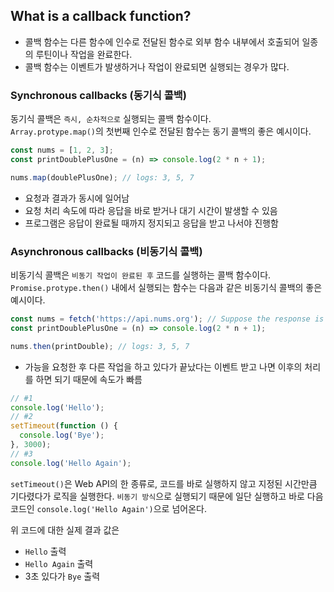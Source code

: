 ## What is a callback function?

- 콜백 함수는 다른 함수에 인수로 전달된 함수로 외부 함수 내부에서 호출되어 일종의 루틴이나 작업을 완료한다.
- 콜백 함수는 이벤트가 발생하거나 작업이 완료되면 실행되는 경우가 많다.

### Synchronous callbacks (동기식 콜백)

동기식 콜백은 `즉시, 순차적으로` 실행되는 콜백 함수이다.  
`Array.protype.map()`의 첫번째 인수로 전달된 함수는 동기 콜백의 좋은 예시이다.

```js
const nums = [1, 2, 3];
const printDoublePlusOne = (n) => console.log(2 * n + 1);

nums.map(doublePlusOne); // logs: 3, 5, 7
```

- 요청과 결과가 동시에 일어남
- 요청 처리 속도에 따라 응답을 바로 받거나 대기 시간이 발생할 수 있음
- 프로그램은 응답이 완료될 때까지 정지되고 응답을 받고 나서야 진행함

### Asynchronous callbacks (비동기식 콜백)

비동기식 콜백은 `비동기 작업이 완료된 후` 코드를 실행하는 콜백 함수이다.  
`Promise.protype.then()` 내에서 실행되는 함수는 다음과 같은 비동기식 콜백의 좋은 예시이다.

```js
const nums = fetch('https://api.nums.org'); // Suppose the response is [1, 2, 3]
const printDoublePlusOne = (n) => console.log(2 * n + 1);

nums.then(printDouble); // logs: 3, 5, 7
```

- 가능을 요청한 후 다른 작업을 하고 있다가 끝났다는 이벤트 받고 나면 이후의 처리를 하면 되기 때문에 속도가 빠름

```js
// #1
console.log('Hello');
// #2
setTimeout(function () {
  console.log('Bye');
}, 3000);
// #3
console.log('Hello Again');
```

`setTimeout()`은 Web API의 한 종류로, 코드를 바로 실행하지 않고 지정된 시간만큼 기다렸다가 로직을 실행한다. `비동기 방식`으로 실행되기 때문에 일단 실행하고 바로 다음 코드인 `console.log('Hello Again')`으로 넘어온다.

위 코드에 대한 실제 결과 값은

- `Hello` 출력
- `Hello Again` 출력
- 3초 있다가 `Bye` 출력
